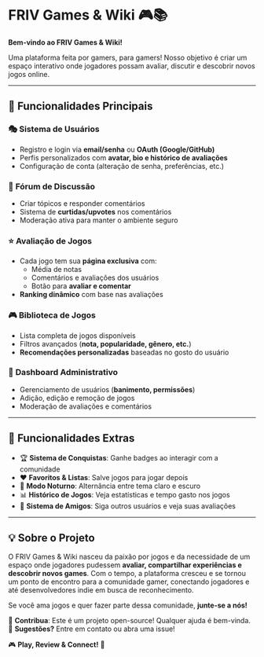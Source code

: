 # FRIV Games & Wiki 🎮📚  

**Bem-vindo ao FRIV Games & Wiki!**  

Uma plataforma feita por gamers, para gamers! Nosso objetivo é criar um espaço interativo onde jogadores possam avaliar, discutir e descobrir novos jogos online.  

---

## 📌 Funcionalidades Principais  

### 🎭 **Sistema de Usuários**  
- Registro e login via **email/senha** ou **OAuth (Google/GitHub)**  
- Perfis personalizados com **avatar, bio e histórico de avaliações**  
- Configuração de conta (alteração de senha, preferências, etc.)  

### 💬 **Fórum de Discussão**  
- Criar tópicos e responder comentários  
- Sistema de **curtidas/upvotes** nos comentários  
- Moderação ativa para manter o ambiente seguro  

### ⭐ **Avaliação de Jogos**  
- Cada jogo tem sua **página exclusiva** com:  
  - Média de notas  
  - Comentários e avaliações dos usuários  
  - Botão para **avaliar e comentar**  
- **Ranking dinâmico** com base nas avaliações  

### 🎮 **Biblioteca de Jogos**  
- Lista completa de jogos disponíveis  
- Filtros avançados (**nota, popularidade, gênero, etc.**)  
- **Recomendações personalizadas** baseadas no gosto do usuário  

### 🔧 **Dashboard Administrativo**  
- Gerenciamento de usuários (**banimento, permissões**)  
- Adição, edição e remoção de jogos  
- Moderação de avaliações e comentários  

---

## 🚀 Funcionalidades Extras  

- 🏆 **Sistema de Conquistas**: Ganhe badges ao interagir com a comunidade  
- ❤️ **Favoritos & Listas**: Salve jogos para jogar depois  
- 🌙 **Modo Noturno**: Alternância entre tema claro e escuro  
- 📊 **Histórico de Jogos**: Veja estatísticas e tempo gasto nos jogos  
- 👥 **Sistema de Amigos**: Siga outros usuários e veja suas avaliações  

---

## 💡 Sobre o Projeto  

O FRIV Games & Wiki nasceu da paixão por jogos e da necessidade de um espaço onde jogadores pudessem **avaliar, compartilhar experiências e descobrir novos games**. Com o tempo, a plataforma cresceu e se tornou um ponto de encontro para a comunidade gamer, conectando jogadores e até desenvolvedores indie em busca de reconhecimento.  

Se você ama jogos e quer fazer parte dessa comunidade, **junte-se a nós!**  

📌 **Contribua**: Este é um projeto open-source! Qualquer ajuda é bem-vinda.  
📌 **Sugestões?** Entre em contato ou abra uma issue!  

🎮 **Play, Review & Connect!** 🚀